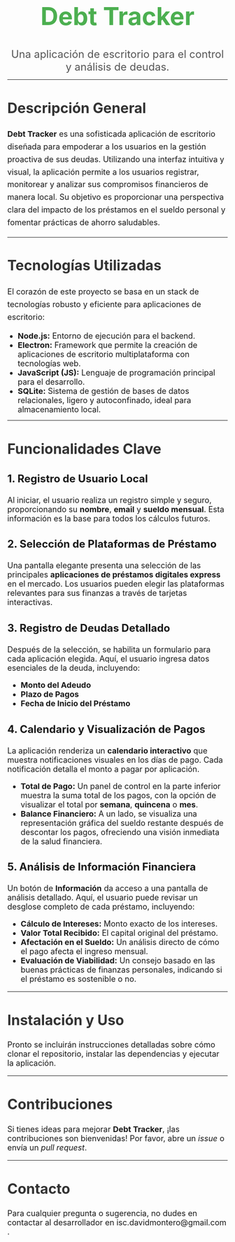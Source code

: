 <h1 align="center" style="font-size: 56px; font-weight: bold;">
    <span style="color: #4CAF50;">Debt Tracker</span>
</h1>

<p align="center">
    <span style="font-size: 24px; color: #555;">Una aplicación de escritorio para el control y análisis de deudas.</span>
</p>

<hr>

<h2 style="font-size: 32px; font-weight: bold; color: #333;">Descripción General</h2>
<p style="font-size: 18px; line-height: 1.6;">
    <span style="font-weight: bold;">Debt Tracker</span> es una sofisticada aplicación de escritorio diseñada para empoderar a los usuarios en la gestión proactiva de sus deudas. Utilizando una interfaz intuitiva y visual, la aplicación permite a los usuarios registrar, monitorear y analizar sus compromisos financieros de manera local. Su objetivo es proporcionar una perspectiva clara del impacto de los préstamos en el sueldo personal y fomentar prácticas de ahorro saludables.
</p>

<hr>

<h2 style="font-size: 32px; font-weight: bold; color: #333;">Tecnologías Utilizadas</h2>
<p style="font-size: 18px; line-height: 1.6;">
    El corazón de este proyecto se basa en un stack de tecnologías robusto y eficiente para aplicaciones de escritorio:
</p>
<ul>
    <li style="font-size: 18px;"><b>Node.js:</b> Entorno de ejecución para el backend.</li>
    <li style="font-size: 18px;"><b>Electron:</b> Framework que permite la creación de aplicaciones de escritorio multiplataforma con tecnologías web.</li>
    <li style="font-size: 18px;"><b>JavaScript (JS):</b> Lenguaje de programación principal para el desarrollo.</li>
    <li style="font-size: 18px;"><b>SQLite:</b> Sistema de gestión de bases de datos relacionales, ligero y autoconfinado, ideal para almacenamiento local.</li>
</ul>

<hr>

<h2 style="font-size: 32px; font-weight: bold; color: #333;">Funcionalidades Clave</h2>
<h3 style="font-size: 24px; font-weight: bold;">1. Registro de Usuario Local</h3>
<p style="font-size: 18px;">
    Al iniciar, el usuario realiza un registro simple y seguro, proporcionando su <b>nombre</b>, <b>email</b> y <b>sueldo mensual</b>. Esta información es la base para todos los cálculos futuros.
</p>

<h3 style="font-size: 24px; font-weight: bold;">2. Selección de Plataformas de Préstamo</h3>
<p style="font-size: 18px;">
    Una pantalla elegante presenta una selección de las principales <b>aplicaciones de préstamos digitales express</b> en el mercado. Los usuarios pueden elegir las plataformas relevantes para sus finanzas a través de tarjetas interactivas.
</p>

<h3 style="font-size: 24px; font-weight: bold;">3. Registro de Deudas Detallado</h3>
<p style="font-size: 18px;">
    Después de la selección, se habilita un formulario para cada aplicación elegida. Aquí, el usuario ingresa datos esenciales de la deuda, incluyendo:
</p>
<ul style="font-size: 18px;">
    <li><b>Monto del Adeudo</b></li>
    <li><b>Plazo de Pagos</b></li>
    <li><b>Fecha de Inicio del Préstamo</b></li>
</ul>

<h3 style="font-size: 24px; font-weight: bold;">4. Calendario y Visualización de Pagos</h3>
<p style="font-size: 18px;">
    La aplicación renderiza un <b>calendario interactivo</b> que muestra notificaciones visuales en los días de pago. Cada notificación detalla el monto a pagar por aplicación.
</p>
<ul style="font-size: 18px;">
    <li><b>Total de Pago:</b> Un panel de control en la parte inferior muestra la suma total de los pagos, con la opción de visualizar el total por <b>semana</b>, <b>quincena</b> o <b>mes</b>.</li>
    <li><b>Balance Financiero:</b> A un lado, se visualiza una representación gráfica del sueldo restante después de descontar los pagos, ofreciendo una visión inmediata de la salud financiera.</li>
</ul>

<h3 style="font-size: 24px; font-weight: bold;">5. Análisis de Información Financiera</h3>
<p style="font-size: 18px;">
    Un botón de <b>Información</b> da acceso a una pantalla de análisis detallado. Aquí, el usuario puede revisar un desglose completo de cada préstamo, incluyendo:
</p>
<ul style="font-size: 18px;">
    <li><b>Cálculo de Intereses:</b> Monto exacto de los intereses.</li>
    <li><b>Valor Total Recibido:</b> El capital original del préstamo.</li>
    <li><b>Afectación en el Sueldo:</b> Un análisis directo de cómo el pago afecta el ingreso mensual.</li>
    <li><b>Evaluación de Viabilidad:</b> Un consejo basado en las buenas prácticas de finanzas personales, indicando si el préstamo es sostenible o no.</li>
</ul>

<hr>

<h2 style="font-size: 32px; font-weight: bold; color: #333;">Instalación y Uso</h2>
<p style="font-size: 18px;">
    Pronto se incluirán instrucciones detalladas sobre cómo clonar el repositorio, instalar las dependencias y ejecutar la aplicación.
</p>

<hr>

<h2 style="font-size: 32px; font-weight: bold; color: #333;">Contribuciones</h2>
<p style="font-size: 18px;">
    Si tienes ideas para mejorar <b>Debt Tracker</b>, ¡las contribuciones son bienvenidas! Por favor, abre un <i>issue</i> o envía un <i>pull request</i>.
</p>

<hr>

<h2 style="font-size: 32px; font-weight: bold; color: #333;">Contacto</h2>
<p style="font-size: 18px;">
    Para cualquier pregunta o sugerencia, no dudes en contactar al desarrollador en isc.davidmontero@gmail.com .
</p>
